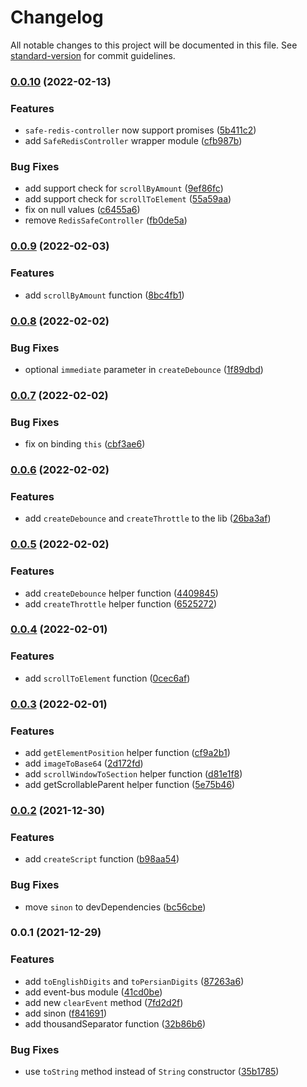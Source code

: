 # Changelog

All notable changes to this project will be documented in this file. See [standard-version](https://github.com/conventional-changelog/standard-version) for commit guidelines.

### [0.0.10](https://github.com/ms-fadaei/ms-toolkit/compare/v0.0.9...v0.0.10) (2022-02-13)


### Features

* `safe-redis-controller` now support promises ([5b411c2](https://github.com/ms-fadaei/ms-toolkit/commit/5b411c2e924bdc14c60dd1122b21519f8d41b641))
* add `SafeRedisController` wrapper module ([cfb987b](https://github.com/ms-fadaei/ms-toolkit/commit/cfb987bc4f8b3b37abaaae133facb0af07161ba7))


### Bug Fixes

* add support check for `scrollByAmount` ([9ef86fc](https://github.com/ms-fadaei/ms-toolkit/commit/9ef86fc7e39a9bdad6dd524322e2ebd1f00d7989))
* add support check for `scrollToElement` ([55a59aa](https://github.com/ms-fadaei/ms-toolkit/commit/55a59aa30abe73d6b9237d9c6e60d4ae29f31fc3))
* fix on null values ([c6455a6](https://github.com/ms-fadaei/ms-toolkit/commit/c6455a6465627f8ea2b4e896fcad4def7cb29e97))
* remove `RedisSafeController` ([fb0de5a](https://github.com/ms-fadaei/ms-toolkit/commit/fb0de5a585940384320a1e8a454490f6165e1af5))

### [0.0.9](https://github.com/ms-fadaei/ms-toolkit/compare/v0.0.8...v0.0.9) (2022-02-03)


### Features

* add `scrollByAmount` function ([8bc4fb1](https://github.com/ms-fadaei/ms-toolkit/commit/8bc4fb1fa3d5cf75fc8ce4f9c1aaa3c6e1dbc4f0))

### [0.0.8](https://github.com/ms-fadaei/ms-toolkit/compare/v0.0.7...v0.0.8) (2022-02-02)


### Bug Fixes

* optional `immediate` parameter in `createDebounce` ([1f89dbd](https://github.com/ms-fadaei/ms-toolkit/commit/1f89dbd1f1ea5a2bff04f84defdf14b286617434))

### [0.0.7](https://github.com/ms-fadaei/ms-toolkit/compare/v0.0.6...v0.0.7) (2022-02-02)


### Bug Fixes

* fix on binding `this` ([cbf3ae6](https://github.com/ms-fadaei/ms-toolkit/commit/cbf3ae615756f79536c73d46c226580ee179ddd6))

### [0.0.6](https://github.com/ms-fadaei/ms-toolkit/compare/v0.0.5...v0.0.6) (2022-02-02)


### Features

* add `createDebounce` and `createThrottle` to the lib ([26ba3af](https://github.com/ms-fadaei/ms-toolkit/commit/26ba3afd26726b823a5630be6b925ec5e69bb750))

### [0.0.5](https://github.com/ms-fadaei/ms-toolkit/compare/v0.0.4...v0.0.5) (2022-02-02)


### Features

* add `createDebounce` helper function ([4409845](https://github.com/ms-fadaei/ms-toolkit/commit/44098456c424dd54c3a86848ed3bc89b896f5720))
* add `createThrottle` helper function ([6525272](https://github.com/ms-fadaei/ms-toolkit/commit/65252722b80a9ba2d9c94f856c4e0ce730e5b797))

### [0.0.4](https://github.com/ms-fadaei/ms-toolkit/compare/v0.0.3...v0.0.4) (2022-02-01)


### Features

* add `scrollToElement` function ([0cec6af](https://github.com/ms-fadaei/ms-toolkit/commit/0cec6afb2d0fd7288d5e423c0c1639c69e00d8bd))

### [0.0.3](https://github.com/ms-fadaei/ms-toolkit/compare/v0.0.2...v0.0.3) (2022-02-01)


### Features

* add `getElementPosition` helper function ([cf9a2b1](https://github.com/ms-fadaei/ms-toolkit/commit/cf9a2b14e91fba20296704dba7c5a47638b8dcc7))
* add `imageToBase64` ([2d172fd](https://github.com/ms-fadaei/ms-toolkit/commit/2d172fdc2cf66f1e857d6af00ecd66afcf158d9a))
* add `scrollWindowToSection` helper function ([d81e1f8](https://github.com/ms-fadaei/ms-toolkit/commit/d81e1f8e9394361ea51564aff2fada46d09e4a26))
* add getScrollableParent helper function ([5e75b46](https://github.com/ms-fadaei/ms-toolkit/commit/5e75b464b7caf7d0d1024cfd1d3615497832d23a))

### [0.0.2](https://github.com/ms-fadaei/ms-toolkit/compare/v0.0.1...v0.0.2) (2021-12-30)


### Features

* add `createScript` function ([b98aa54](https://github.com/ms-fadaei/ms-toolkit/commit/b98aa54c6f46ccd8832b5477257d4b0611cc8a53))


### Bug Fixes

* move `sinon` to devDependencies ([bc56cbe](https://github.com/ms-fadaei/ms-toolkit/commit/bc56cbe9da5248d5a9d720dd51b4a4efb66b46e3))

### 0.0.1 (2021-12-29)


### Features

* add `toEnglishDigits` and `toPersianDigits` ([87263a6](https://github.com/ms-fadaei/ms-toolkit/commit/87263a65126e87e8d31327fd9cdfc765017fecc5))
* add event-bus module ([41cd0be](https://github.com/ms-fadaei/ms-toolkit/commit/41cd0befd971503a963d37c3c3dd2e2ff24d223e))
* add new `clearEvent` method ([7fd2d2f](https://github.com/ms-fadaei/ms-toolkit/commit/7fd2d2fa3fc6b1b89897f4a1ac501fdca98f447b))
* add sinon ([f841691](https://github.com/ms-fadaei/ms-toolkit/commit/f8416913b4091e1fa0c2e81fadfbe25cd765cc88))
* add thousandSeparator function ([32b86b6](https://github.com/ms-fadaei/ms-toolkit/commit/32b86b66123ce2271f57ae4f4918bea1b951ff92))


### Bug Fixes

* use `toString` method instead of `String` constructor ([35b1785](https://github.com/ms-fadaei/ms-toolkit/commit/35b17859e6df08c157bfc633816b4b5ef405ca3b))
